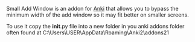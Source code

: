 Small Add Window is an addon for [Anki](https://apps.ankiweb.net/) that allows you to bypass the minimum width of the add window so it may fit better on smaller screens. 

To use it copy the __init__.py file into a new folder in you anki addons folder often found at C:\Users\USER\AppData\Roaming\Anki2\addons21
